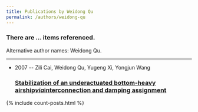 ```yaml
---
title: Publications by Weidong Qu
permalink: /authors/weidong-qu
---
```


<h3 id="number-posts">There are ... items referenced.</h3>
<p id='info-authors'>Alternative author names: Weidong Qu.</p>
<hr />
<ul class="post-list">
<li><span class='post-meta'>2007 -- Zili Cai, Weidong Qu, Yugeng Xi, Yongjun Wang</span><h3><a class='post-link' href="{{ site.baseurl }}/stabilization-of-an-underactuated-bottom-heavy-airship-i-via-i-interconnection-and-damping-assignment">Stabilization of an underactuated bottom‐heavy airship<i>via</i>interconnection and damping assignment</a></h3></li>

</ul>
{% include count-posts.html %}
